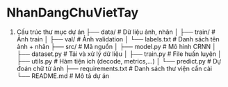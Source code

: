 # NhanDangChuVietTay

1. Cấu trúc thư mục dự án
   ├── data/ # Dữ liệu ảnh, nhãn
   │ ├── train/ # Ảnh train
   │ ├── val/ # Ảnh validation
   │ └── labels.txt # Danh sách tên ảnh + nhãn
   ├── src/ # Mã nguồn
   │ ├── model.py # Mô hình CRNN
   │ ├── dataset.py # Tải và xử lý dữ liệu
   │ ├── train.py # File huấn luyện
   │ ├── utils.py # Hàm tiện ích (decode, metrics,...)
   │ └── predict.py # Dự đoán chữ từ ảnh
   ├── requirements.txt # Danh sách thư viện cần cài
   └── README.md # Mô tả dự án
